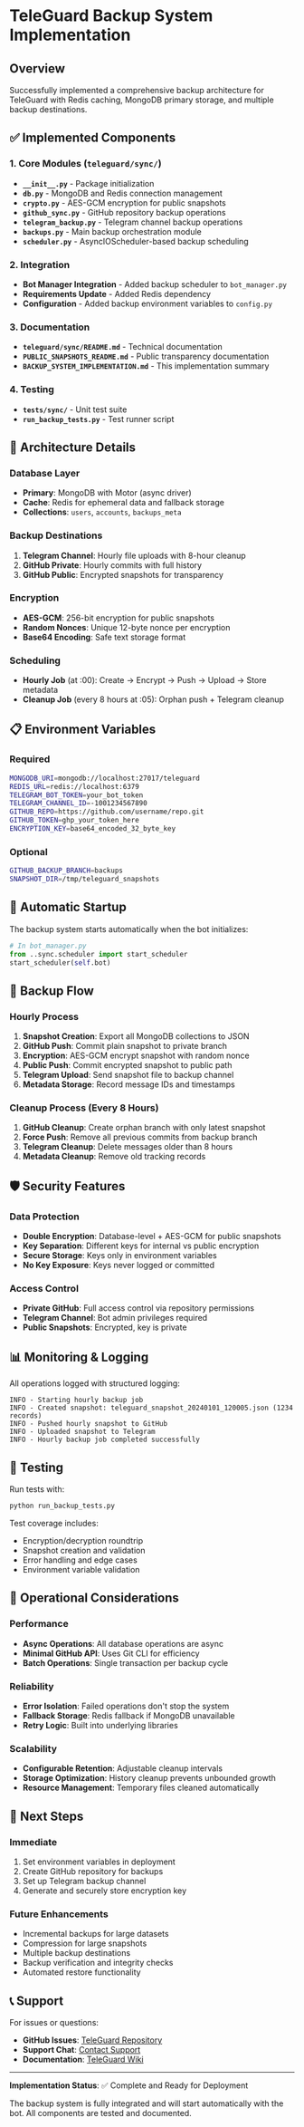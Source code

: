 # TeleGuard Backup System Implementation

## Overview

Successfully implemented a comprehensive backup architecture for TeleGuard with Redis caching, MongoDB primary storage, and multiple backup destinations.

## ✅ Implemented Components

### 1. Core Modules (`teleguard/sync/`)

- **`__init__.py`** - Package initialization
- **`db.py`** - MongoDB and Redis connection management
- **`crypto.py`** - AES-GCM encryption for public snapshots
- **`github_sync.py`** - GitHub repository backup operations
- **`telegram_backup.py`** - Telegram channel backup operations
- **`backups.py`** - Main backup orchestration module
- **`scheduler.py`** - AsyncIOScheduler-based backup scheduling

### 2. Integration

- **Bot Manager Integration** - Added backup scheduler to `bot_manager.py`
- **Requirements Update** - Added Redis dependency
- **Configuration** - Added backup environment variables to `config.py`

### 3. Documentation

- **`teleguard/sync/README.md`** - Technical documentation
- **`PUBLIC_SNAPSHOTS_README.md`** - Public transparency documentation
- **`BACKUP_SYSTEM_IMPLEMENTATION.md`** - This implementation summary

### 4. Testing

- **`tests/sync/`** - Unit test suite
- **`run_backup_tests.py`** - Test runner script

## 🔧 Architecture Details

### Database Layer
- **Primary**: MongoDB with Motor (async driver)
- **Cache**: Redis for ephemeral data and fallback storage
- **Collections**: `users`, `accounts`, `backups_meta`

### Backup Destinations
1. **Telegram Channel**: Hourly file uploads with 8-hour cleanup
2. **GitHub Private**: Hourly commits with full history
3. **GitHub Public**: Encrypted snapshots for transparency

### Encryption
- **AES-GCM**: 256-bit encryption for public snapshots
- **Random Nonces**: Unique 12-byte nonce per encryption
- **Base64 Encoding**: Safe text storage format

### Scheduling
- **Hourly Job** (at :00): Create → Encrypt → Push → Upload → Store metadata
- **Cleanup Job** (every 8 hours at :05): Orphan push + Telegram cleanup

## 📋 Environment Variables

### Required
```bash
MONGODB_URI=mongodb://localhost:27017/teleguard
REDIS_URL=redis://localhost:6379
TELEGRAM_BOT_TOKEN=your_bot_token
TELEGRAM_CHANNEL_ID=-1001234567890
GITHUB_REPO=https://github.com/username/repo.git
GITHUB_TOKEN=ghp_your_token_here
ENCRYPTION_KEY=base64_encoded_32_byte_key
```

### Optional
```bash
GITHUB_BACKUP_BRANCH=backups
SNAPSHOT_DIR=/tmp/teleguard_snapshots
```

## 🚀 Automatic Startup

The backup system starts automatically when the bot initializes:

```python
# In bot_manager.py
from ..sync.scheduler import start_scheduler
start_scheduler(self.bot)
```

## 🔄 Backup Flow

### Hourly Process
1. **Snapshot Creation**: Export all MongoDB collections to JSON
2. **GitHub Push**: Commit plain snapshot to private branch
3. **Encryption**: AES-GCM encrypt snapshot with random nonce
4. **Public Push**: Commit encrypted snapshot to public path
5. **Telegram Upload**: Send snapshot file to backup channel
6. **Metadata Storage**: Record message IDs and timestamps

### Cleanup Process (Every 8 Hours)
1. **GitHub Cleanup**: Create orphan branch with only latest snapshot
2. **Force Push**: Remove all previous commits from backup branch
3. **Telegram Cleanup**: Delete messages older than 8 hours
4. **Metadata Cleanup**: Remove old tracking records

## 🛡️ Security Features

### Data Protection
- **Double Encryption**: Database-level + AES-GCM for public snapshots
- **Key Separation**: Different keys for internal vs public encryption
- **Secure Storage**: Keys only in environment variables
- **No Key Exposure**: Keys never logged or committed

### Access Control
- **Private GitHub**: Full access control via repository permissions
- **Telegram Channel**: Bot admin privileges required
- **Public Snapshots**: Encrypted, key is private

## 📊 Monitoring & Logging

All operations logged with structured logging:
```
INFO - Starting hourly backup job
INFO - Created snapshot: teleguard_snapshot_20240101_120005.json (1234 records)
INFO - Pushed hourly snapshot to GitHub
INFO - Uploaded snapshot to Telegram
INFO - Hourly backup job completed successfully
```

## 🧪 Testing

Run tests with:
```bash
python run_backup_tests.py
```

Test coverage includes:
- Encryption/decryption roundtrip
- Snapshot creation and validation
- Error handling and edge cases
- Environment variable validation

## 🔧 Operational Considerations

### Performance
- **Async Operations**: All database operations are async
- **Minimal GitHub API**: Uses Git CLI for efficiency
- **Batch Operations**: Single transaction per backup cycle

### Reliability
- **Error Isolation**: Failed operations don't stop the system
- **Fallback Storage**: Redis fallback if MongoDB unavailable
- **Retry Logic**: Built into underlying libraries

### Scalability
- **Configurable Retention**: Adjustable cleanup intervals
- **Storage Optimization**: History cleanup prevents unbounded growth
- **Resource Management**: Temporary files cleaned automatically

## 🎯 Next Steps

### Immediate
1. Set environment variables in deployment
2. Create GitHub repository for backups
3. Set up Telegram backup channel
4. Generate and securely store encryption key

### Future Enhancements
- Incremental backups for large datasets
- Compression for large snapshots
- Multiple backup destinations
- Backup verification and integrity checks
- Automated restore functionality

## 📞 Support

For issues or questions:
- **GitHub Issues**: [TeleGuard Repository](https://github.com/MeherMankar/TeleGuard/issues)
- **Support Chat**: [Contact Support](https://t.me/ContactXYZrobot)
- **Documentation**: [TeleGuard Wiki](https://github.com/MeherMankar/TeleGuard/wiki)

---

**Implementation Status**: ✅ Complete and Ready for Deployment

The backup system is fully integrated and will start automatically with the bot. All components are tested and documented.